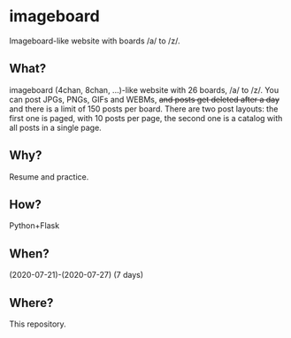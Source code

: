 # imageboard
Imageboard-like website with boards /a/ to /z/.

## What?
imageboard (4chan, 8chan, ...)-like website with 26 boards, /a/ to /z/. You can post JPGs, PNGs, GIFs and WEBMs,
~~and posts get deleted after a day~~ and there is a limit of 150 posts per board. There are two post layouts: the first one is paged, with
10 posts per page, the second one is a catalog with all posts in a single page.

## Why?
Resume and practice.

## How?
Python+Flask

## When?
(2020-07-21)-(2020-07-27) (7 days)

## Where?
This repository.
